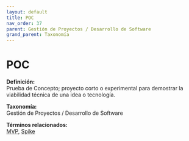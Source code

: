 ```yaml
---
layout: default
title: POC
nav_order: 37
parent: Gestión de Proyectos / Desarrollo de Software
grand_parent: Taxonomía
---
```


# POC

**Definición:**  
Prueba de Concepto; proyecto corto o experimental para demostrar la viabilidad técnica de una idea o tecnología.

**Taxonomía:**  
Gestión de Proyectos / Desarrollo de Software

**Términos relacionados:**  
[MVP](https://maleniski.github.io/diccionario-angl-tec-mx/docs/taxonomia/gestión-de-proyectos-/-desarrollo-de-software/mvp.html), [Spike](https://maleniski.github.io/diccionario-angl-tec-mx/docs/taxonomia/gestión-de-proyectos-/-desarrollo-de-software/spike.html)
